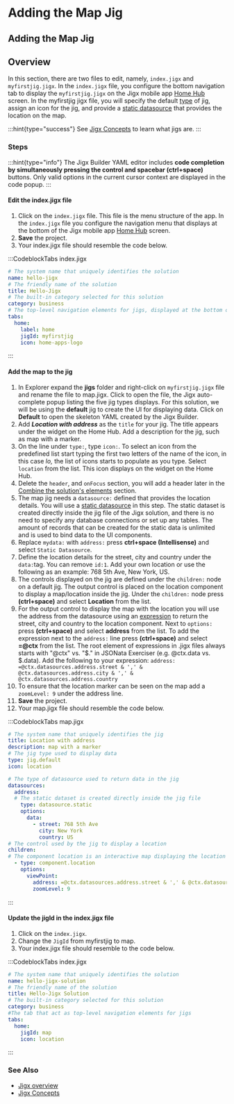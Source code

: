 # Adding the Map Jig

## Adding the Map Jig

## Overview

In this section, there are two files to edit, namely, `index.jigx` and `myfirstjig.jigx`. In the `index.jigx` file, you configure the bottom navigation tab to display the `myfirstjig.jigx` on the Jigx mobile app [Home Hub](../../../building-apps-with-jigx/ui/home-hub/home-hub.md) screen. In the myfirstjig jigx file, you will specify the default [type](adding-the-map-jig.md) of jig, assign an icon for the jig, and provide a [static datasource](adding-the-map-jig.md) that provides the location on the map.

:::hint{type="success"} See [Jigx Concepts](<../../../Understanding the basics/Jigx Concepts.md>) to learn what jigs are. :::

### Steps

:::hint{type="info"} The Jigx Builder YAML editor includes **code completion by simultaneously pressing the control and spacebar (ctrl+space)** buttons. Only valid options in the current cursor context are displayed in the code popup. :::

#### Edit the index.jigx file

1. Click on the `index.jigx` file. This file is the menu structure of the app. In the `index.jigx` file you configure the navigation menu that displays at the bottom of the Jigx mobile app [Home Hub](../../../building-apps-with-jigx/ui/home-hub/home-hub.md) screen.
2. **Save** the project.
3. Your index.jigx file should resemble the code below.

:::CodeblockTabs index.jigx

```yaml
# The system name that uniquely identifies the solution
name: hello-jigx
# The friendly name of the solution
title: Hello-Jigx
# The built-in category selected for this solution
category: business
# The top-level navigation elements for jigs, displayed at the bottom of the app
tabs:
  home:
    label: home
    jigId: myfirstjig
    icon: home-apps-logo
```

:::

#### Add the map to the jig

1. In Explorer expand the **jigs** folder and right-click on `myfirstjig.jigx` file and rename the file to map.jigx. Click to open the file, the Jigx auto-complete popup listing the five jig types displays. For this solution, we will be using the **default** jig to create the UI for displaying data. Click on **Default** to open the skeleton YAML created by the Jigx Builder.
2. Add _**Location with address**_ as the `title` for your jig. The title appears under the widget on the Home Hub. Add a description for the jig, such as map with a marker.
3. On the line under `type:`, type `icon:`. To select an icon from the predefined list start typing the first two letters of the name of the icon, in this case _lo,_ the list of icons starts to populate as you type. Select `location` from the list. This icon displays on the widget on the Home Hub.
4. Delete the `header`, and `onFocus` section, you will add a header later in the [Combine the solution's elements](../combine-the-solution_s-elements/combine-the-solution_s-elements.md) section.
5. The map jig needs a `datasource:` defined that provides the location details. You will use a [static datasource](adding-the-map-jig.md) in this step. The static dataset is created directly inside the jig file of the Jigx solution, and there is no need to specify any database connections or set up any tables. The amount of records that can be created for the static data is unlimited and is used to bind data to the UI components.
6. Replace `mydata:` with `address:` press **ctrl+space (Intellisense)** and select `Static Datasource`.
7. Define the location details for the street, city and country under the `data:`tag. You can remove `id:1`. Add your own location or use the following as an example: 768 5th Ave, New York, US.
8. The controls displayed on the jig are defined under the `children:` node on a default jig. The output control is placed on the location component to display a map/location inside the jig. Under the `children:` node press **(ctrl+space)** and select **Location** from the list.
9. For the output control to display the map with the location you will use the address from the datasource using an [expression](../../../building-apps-with-jigx/logic/expressions.md) to return the street, city and country to the location component. Next to `options:` press **(ctrl+space)** and select **address** from the list. To add the expression next to the `address:` line press **(ctrl+space)** and select **=@ctx** from the list. The root element of expressions in .jigx files always starts with "@ctx" vs. "$." in JSONata Exerciser (e.g. @ctx.data vs. $.data). Add the following to your expression: `address: =@ctx.datasources.address.street & ',' & @ctx.datasources.address.city & ',' & @ctx.datasources.address.country`
10. To ensure that the location marker can be seen on the map add a `zoomLevel: 9` under the address line.
11. **Save** the project.
12. Your map.jigx file should resemble the code below.

:::CodeblockTabs map.jigx

```yaml
# The system name that uniquely identifies the jig
title: Location with address
description: map with a marker
# The jig type used to display data
type: jig.default
icon: location

# The type of datasource used to return data in the jig
datasources:
  address: 
  # The static dataset is created directly inside the jig file
    type: datasource.static
    options:
      data:
        - street: 768 5th Ave
          city: New York
          country: US
# The control used by the jig to display a location          
children:
# The component location is an interactive map displaying the location using the address
  - type: component.location
    options:
      viewPoint:
        address: =@ctx.datasources.address.street & ',' & @ctx.datasources.address.city & ',' & @ctx.datasources.address.country
        zoomLevel: 9
```

:::

#### Update the jigId in the index.jigx file

1. Click on the `index.jigx`.
2. Change the `JigId` from myfirstjig to map.
3. Your index.jigx file should resemble to the code below.

:::CodeblockTabs index.jigx

```yaml
# The system name that uniquely identifies the solution
name: hello-jigx-solution
# The friendly name of the solution
title: Hello-Jigx Solution
# The built-in category selected for this solution
category: business
#The tab that act as top-level navigation elements for jigs
tabs:
  home:
    jigId: map   
    icon: location
```

:::

### See Also

* [Jigx overview](adding-the-map-jig.md)
* [Jigx Concepts](adding-the-map-jig.md)
